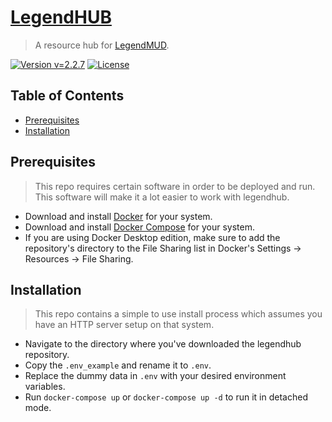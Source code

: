 # [LegendHUB](https://www.legendhub.org)
> A resource hub for [LegendMUD](www.legendmud.org).

[![Version v=2.2.7](http://img.shields.io/badge/version-v=2.2.7-brightgreen.svg?style=flat-square)](https://www.legendhub.org) [![License](http://img.shields.io/:license-mit-blue.svg?style=flat-square)](http://badges.mit-license.org)

## Table of Contents
- [Prerequisites](#prerequisites)
- [Installation](#installation)

## Prerequisites
> This repo requires certain software in order to be deployed and run. This software will make it a lot easier to work with legendhub.

- Download and install [Docker](https://www.docker.com/) for your system.
- Download and install [Docker Compose](https://docs.docker.com/compose/install/) for your system.
- If you are using Docker Desktop edition, make sure to add the repository's directory to the File Sharing list in Docker's Settings -> Resources -> File Sharing.

## Installation
> This repo contains a simple to use install process which assumes you have an HTTP server setup on that system.

- Navigate to the directory where you've downloaded the legendhub repository.
- Copy the `.env_example` and rename it to `.env`.
- Replace the dummy data in `.env` with your desired environment variables.
- Run `docker-compose up` or `docker-compose up -d` to run it in detached mode.